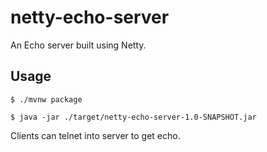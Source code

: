 # netty-echo-server

An Echo server built using Netty.

## Usage

```
$ ./mvnw package

$ java -jar ./target/netty-echo-server-1.0-SNAPSHOT.jar
```

Clients can telnet into server to get echo.
